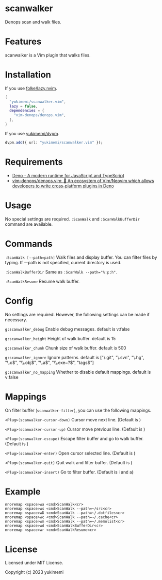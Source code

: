 # scanwalker

Denops scan and walk files.

# Features

scanwalker is a Vim plugin that walks files.

# Installation

If you use [folke/lazy.nvim](https://github.com/folke/lazy.nvim).

```lua
{
  "yukimemi/scanwalker.vim",
  lazy = false,
  dependencies = {
    "vim-denops/denops.vim",
  },
}
```

If you use [yukimemi/dvpm](https://github.com/yukimemi/dvpm).

```typescript
dvpm.add({ url: "yukimemi/scanwalker.vim" });
```

# Requirements

- [Deno - A modern runtime for JavaScript and TypeScript](https://deno.land/)
- [vim-denops/denops.vim: 🐜 An ecosystem of Vim/Neovim which allows developers to write cross-platform plugins in Deno](https://github.com/vim-denops/denops.vim)

# Usage

No special settings are required.
`:ScanWalk` and `:ScanWalkBufferDir` command are available.

# Commands

`:ScanWalk [--path=path]`
Walk files and display buffer.
You can filter files by typing.
If --path is not specified, current directory is used.

`:ScanWalkBufferDir`
Same as `:ScanWalk --path="%:p:h"`.

`:ScanWalkResume`
Resume walk buffer.

# Config

No settings are required. However, the following settings can be made if necessary.

`g:scanwalker_debug`
Enable debug messages.
default is v:false

`g:scanwalker_height`
Height of walk buffer.
default is 15

`g:scanwalker_chunk`
Chunk size of walk buffer.
default is 500

`g:scanwalker_ignore`
Ignore patterns.
default is ["\\.git", "\\.svn", "\\.hg", "\\.o$", "\\.obj$", "\\.a$", "\\.exe~?$", "tags$"]

`g:scanwalker_no_mapping`
Whether to disable default mappings.
default is v:false

# Mappings

On filter buffer (`scanwalker-filter`), you can use the following mappings.

`<Plug>(scanwalker-cursor-down)`
Cursor move next line. (Default is <C-j>)

`<Plug>(scanwalker-cursor-up)`
Cursor move previous line. (Default is <C-k>)

`<Plug>(scanwalker-escape)`
Escape filter buffer and go to walk buffer. (Default is <ESC>)

`<Plug>(scanwalker-enter)`
Open cursor selected line. (Default is <CR>)

`<Plug>(scanwalker-quit)`
Quit walk and filter buffer. (Default is <ESC>)

`<Plug>(scanwalker-insert)`
Go to filter buffer. (Default is i and a)

# Example

```vim
nnoremap <space>wa <cmd>ScanWalk<cr>
nnoremap <space>ws <cmd>ScanWalk --path=~/src<cr>
nnoremap <space>wD <cmd>ScanWalk --path=~/.dotfiles<cr>
nnoremap <space>wc <cmd>ScanWalk --path=~/.cache<cr>
nnoremap <space>wm <cmd>ScanWalk --path=~/.memolist<cr>
nnoremap <space>wd <cmd>ScanWalkBufferDir<cr>
nnoremap <space>wr <cmd>ScanWalkResume<cr>
```

# License

Licensed under MIT License.

Copyright (c) 2023 yukimemi

